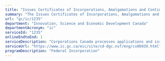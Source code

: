 ```yaml
---
title: "Issues Certificates of Incorporations, Amalgamations and Continuance"
summary: "The Issues Certificates of Incorporations, Amalgamations and Continuance service from Innovation, Science and Economic Development Canada is available end-to-end online, according to the GC Service Inventory."
url: "gc/ic/1235"
department: "Innovation, Science and Economic Development Canada"
departmentAcronym: "ic"
serviceId: "1235"
onlineEndtoEnd: 1
serviceDescription: "Corporations Canada processes applications and issues certificates for federal business corporations and Not-for-Profit corporations."
serviceUrl: "https://www.ic.gc.ca/eic/site/cd-dgc.nsf/eng/cs06939.html"
programDescription: "Federal Incorporation"
---
```

